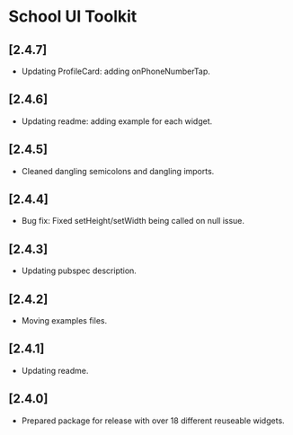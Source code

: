 # School UI Toolkit

## [2.4.7]

- Updating ProfileCard: adding onPhoneNumberTap.

## [2.4.6]

- Updating readme: adding example for each widget.

## [2.4.5]

- Cleaned dangling semicolons and dangling imports.

## [2.4.4]

- Bug fix: Fixed setHeight/setWidth being called on null issue.

## [2.4.3]

- Updating pubspec description.

## [2.4.2]

- Moving examples files.

## [2.4.1]

- Updating readme.

## [2.4.0]

- Prepared package for release with over 18 different reuseable widgets.

